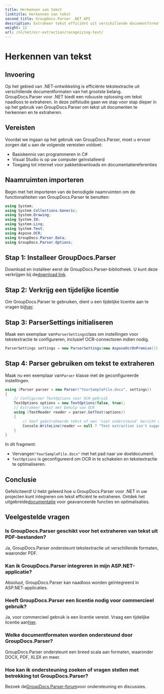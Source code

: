 ```yaml
---
title: Herkennen van tekst
linktitle: Herkennen van tekst
second_title: GroupDocs.Parser .NET API
description: Extraheer tekst efficiënt uit verschillende documentformaten met GroupDocs.Parser voor .NET. Eenvoudige integratie en krachtige OCR-mogelijkheden.
weight: 12
url: /nl/net/ocr-extraction/recognizing-text/
---
```


# Herkennen van tekst

## Invoering
Op het gebied van .NET-ontwikkeling is efficiënte tekstextractie uit verschillende documentformaten van het grootste belang. GroupDocs.Parser voor .NET biedt een robuuste oplossing om tekst naadloos te extraheren. In deze zelfstudie gaan we stap voor stap dieper in op het gebruik van GroupDocs.Parser om tekst uit documenten te herkennen en te extraheren.
## Vereisten
Voordat we ingaan op het gebruik van GroupDocs.Parser, moet u ervoor zorgen dat u aan de volgende vereisten voldoet:
- Basiskennis van programmeren in C#
- Visual Studio is op uw computer geïnstalleerd
- Toegang tot internet voor pakketdownloads en documentatiereferenties

## Naamruimten importeren
Begin met het importeren van de benodigde naamruimten om de functionaliteiten van GroupDocs.Parser te benutten:
```csharp
using System;
using System.Collections.Generic;
using System.Drawing;
using System.IO;
using System.Linq;
using System.Text;
using Aspose.OCR;
using GroupDocs.Parser.Data;
using GroupDocs.Parser.Options;
```
## Stap 1: Installeer GroupDocs.Parser
 Download en installeer eerst de GroupDocs.Parser-bibliotheek. U kunt deze verkrijgen bij de[download link](https://releases.groupdocs.com/parser/net/).
## Stap 2: Verkrijg een tijdelijke licentie
 Om GroupDocs.Parser te gebruiken, dient u een tijdelijke licentie aan te vragen bij[hier](https://purchase.groupdocs.com/temporary-license/).
## Stap 3: ParserSettings initialiseren
 Maak een exemplaar van`ParserSettings`class om instellingen voor tekstextractie te configureren, inclusief OCR-connectoren indien nodig.
```csharp
ParserSettings settings = new ParserSettings(new AsposeOcrOnPremise());
```
## Stap 4: Parser gebruiken om tekst te extraheren
 Maak nu een exemplaar van`Parser` klasse met de geconfigureerde instellingen.
```csharp
using (Parser parser = new Parser("YourSampleFile.docx", settings))
{
    // Configureer TextOptions voor OCR-gebruik
    TextOptions options = new TextOptions(false, true);
    // Extraheer tekst met behulp van OCR
    using (TextReader reader = parser.GetText(options))
    {
        // Geef geëxtraheerde tekst of een 'niet ondersteund' bericht weer
        Console.WriteLine(reader == null ? "Text extraction isn't supported" : reader.ReadToEnd());
    }
}
```
In dit fragment:
-  Vervangen`"YourSampleFile.docx"` met het pad naar uw doeldocument.
- `TextOptions` is geconfigureerd om OCR in te schakelen en tekstextractie te optimaliseren.

## Conclusie
 Gefeliciteerd! U hebt geleerd hoe u GroupDocs.Parser voor .NET in uw projecten kunt integreren om tekst efficiënt te extraheren. Ontdek het uitgebreide[documentatie](https://tutorials.groupdocs.com/parser/net/) voor geavanceerde functies en optimalisaties.

## Veelgestelde vragen
### Is GroupDocs.Parser geschikt voor het extraheren van tekst uit PDF-bestanden?
Ja, GroupDocs.Parser ondersteunt tekstextractie uit verschillende formaten, waaronder PDF.
### Kan ik GroupDocs.Parser integreren in mijn ASP.NET-applicatie?
Absoluut, GroupDocs.Parser kan naadloos worden geïntegreerd in ASP.NET-applicaties.
### Heeft GroupDocs.Parser een licentie nodig voor commercieel gebruik?
Ja, voor commercieel gebruik is een licentie vereist. Vraag een tijdelijke licentie aan[hier](https://purchase.groupdocs.com/temporary-license/).
### Welke documentformaten worden ondersteund door GroupDocs.Parser?
GroupDocs.Parser ondersteunt een breed scala aan formaten, waaronder DOCX, PDF, XLSX en meer.
### Hoe kan ik ondersteuning zoeken of vragen stellen met betrekking tot GroupDocs.Parser?
 Bezoek de[GroupDocs.Parser-forum](https://forum.groupdocs.com/c/parser/17)voor ondersteuning en discussies.